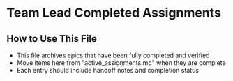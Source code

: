 # Team Lead Completed Assignments

## How to Use This File
- This file archives epics that have been fully completed and verified
- Move items here from "active_assignments.md" when they are complete
- Each entry should include handoff notes and completion status
